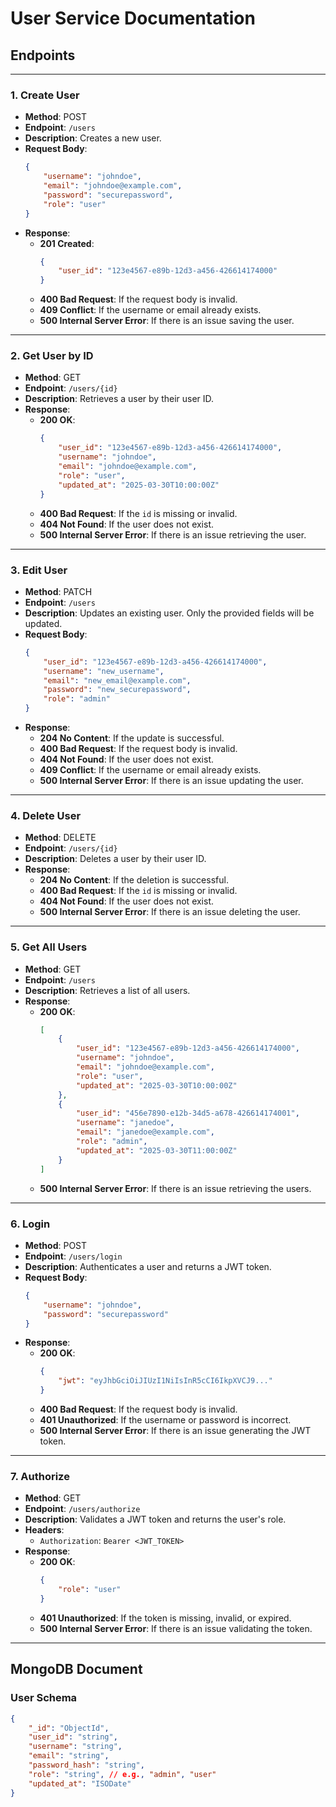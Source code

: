 # User Service Documentation

## Endpoints

---

### 1. Create User
- **Method**: POST  
- **Endpoint**: `/users`  
- **Description**: Creates a new user.  
- **Request Body**:
    ```json
    {
        "username": "johndoe",
        "email": "johndoe@example.com",
        "password": "securepassword",
        "role": "user"
    }
    ```
- **Response**:
    - **201 Created**:
      ```json
      {
          "user_id": "123e4567-e89b-12d3-a456-426614174000"
      }
      ```
    - **400 Bad Request**: If the request body is invalid.
    - **409 Conflict**: If the username or email already exists.
    - **500 Internal Server Error**: If there is an issue saving the user.

---

### 2. Get User by ID
- **Method**: GET  
- **Endpoint**: `/users/{id}`  
- **Description**: Retrieves a user by their user ID.  
- **Response**:
    - **200 OK**:
      ```json
      {
          "user_id": "123e4567-e89b-12d3-a456-426614174000",
          "username": "johndoe",
          "email": "johndoe@example.com",
          "role": "user",
          "updated_at": "2025-03-30T10:00:00Z"
      }
      ```
    - **400 Bad Request**: If the `id` is missing or invalid.
    - **404 Not Found**: If the user does not exist.
    - **500 Internal Server Error**: If there is an issue retrieving the user.

---

### 3. Edit User
- **Method**: PATCH  
- **Endpoint**: `/users`  
- **Description**: Updates an existing user. Only the provided fields will be updated.  
- **Request Body**:
    ```json
    {
        "user_id": "123e4567-e89b-12d3-a456-426614174000",
        "username": "new_username",
        "email": "new_email@example.com",
        "password": "new_securepassword",
        "role": "admin"
    }
    ```
- **Response**:
    - **204 No Content**: If the update is successful.
    - **400 Bad Request**: If the request body is invalid.
    - **404 Not Found**: If the user does not exist.
    - **409 Conflict**: If the username or email already exists.
    - **500 Internal Server Error**: If there is an issue updating the user.

---

### 4. Delete User
- **Method**: DELETE  
- **Endpoint**: `/users/{id}`  
- **Description**: Deletes a user by their user ID.  
- **Response**:
    - **204 No Content**: If the deletion is successful.
    - **400 Bad Request**: If the `id` is missing or invalid.
    - **404 Not Found**: If the user does not exist.
    - **500 Internal Server Error**: If there is an issue deleting the user.

---

### 5. Get All Users
- **Method**: GET  
- **Endpoint**: `/users`  
- **Description**: Retrieves a list of all users.  
- **Response**:
    - **200 OK**:
      ```json
      [
          {
              "user_id": "123e4567-e89b-12d3-a456-426614174000",
              "username": "johndoe",
              "email": "johndoe@example.com",
              "role": "user",
              "updated_at": "2025-03-30T10:00:00Z"
          },
          {
              "user_id": "456e7890-e12b-34d5-a678-426614174001",
              "username": "janedoe",
              "email": "janedoe@example.com",
              "role": "admin",
              "updated_at": "2025-03-30T11:00:00Z"
          }
      ]
      ```
    - **500 Internal Server Error**: If there is an issue retrieving the users.

---

### 6. Login
- **Method**: POST  
- **Endpoint**: `/users/login`  
- **Description**: Authenticates a user and returns a JWT token.  
- **Request Body**:
    ```json
    {
        "username": "johndoe",
        "password": "securepassword"
    }
    ```
- **Response**:
    - **200 OK**:
      ```json
      {
          "jwt": "eyJhbGciOiJIUzI1NiIsInR5cCI6IkpXVCJ9..."
      }
      ```
    - **400 Bad Request**: If the request body is invalid.
    - **401 Unauthorized**: If the username or password is incorrect.
    - **500 Internal Server Error**: If there is an issue generating the JWT token.

---

### 7. Authorize
- **Method**: GET  
- **Endpoint**: `/users/authorize`  
- **Description**: Validates a JWT token and returns the user's role.  
- **Headers**:
    - `Authorization`: `Bearer <JWT_TOKEN>`  
- **Response**:
    - **200 OK**:
      ```json
      {
          "role": "user"
      }
      ```
    - **401 Unauthorized**: If the token is missing, invalid, or expired.
    - **500 Internal Server Error**: If there is an issue validating the token.

---

## MongoDB Document

### User Schema
```json
{
    "_id": "ObjectId",
    "user_id": "string",
    "username": "string",
    "email": "string",
    "password_hash": "string",
    "role": "string", // e.g., "admin", "user"
    "updated_at": "ISODate"
}
```